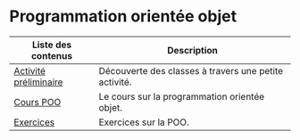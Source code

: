 # Programmation orientée objet

| Liste des contenus                      | Description                                              |
| --------------------------------------- | -------------------------------------------------------- |
| [Activité préliminaire](preliminaire.md) | Découverte des classes à travers une petite activité. |
| [Cours POO](cours.md) | Le cours sur la programmation orientée objet. |
| [Exercices](exercices.md) | Exercices sur la POO. |